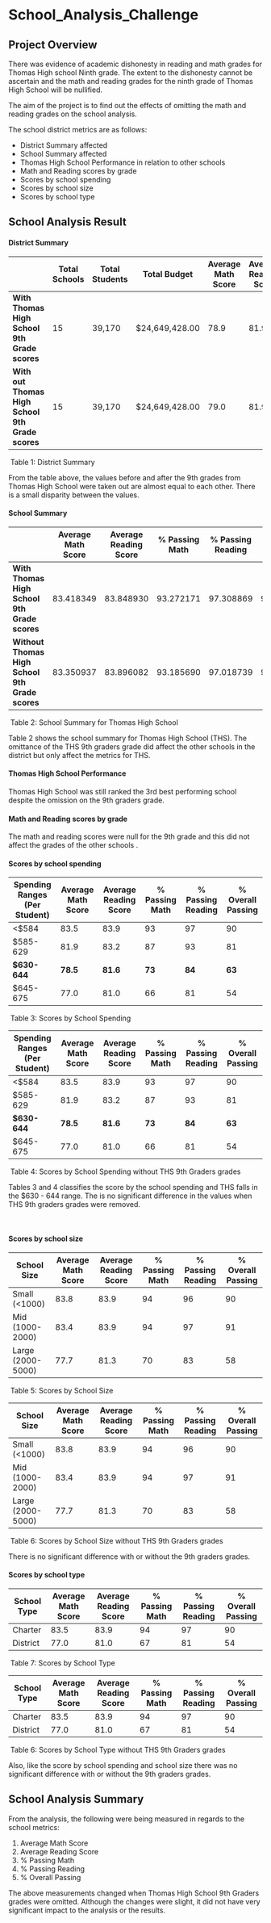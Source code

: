 # School_Analysis_Challenge



## Project Overview
There was evidence of academic dishonesty in reading and math grades for Thomas High school Ninth grade. The extent to the dishonesty cannot be ascertain and the math and reading grades for the ninth grade of Thomas High School will be nullified.

The aim of the project is to find out the effects of omitting the math and reading grades on the school analysis.

The school district metrics are as follows:
*	District Summary affected
*	School Summary affected 
*	Thomas High School Performance in relation to other schools
*	Math and Reading scores by grade
*	Scores by school spending
*	Scores by school size
*	Scores by school type



## School Analysis Result

#### District Summary

|                                                  | Total Schools | Total Students | Total Budget   | Average Math Score | Average Reading Score | % Passing Math | % Passing Reading | % Overall Passing |
| ------------------------------------------------ | ------------- | -------------- | -------------- | ------------------ | --------------------- | -------------- | ----------------- | ----------------- |
| **With  Thomas High School 9th Grade scores**    | 15            | 39,170         | $24,649,428.00 | 78.9               | 81.9                  | 74.8           | 85.7              | 64.9              |
| **With out Thomas High School 9th Grade scores** | 15            | 39,170         | $24,649,428.00 | 79.0               | 81.9                  | 75             | 86                | 65                |

​																								Table 1: District Summary

From the table above, the values before and after the 9th grades from Thomas High School were taken out are almost equal to each other. There is a small disparity between the values. 

#### School Summary

|                                                 | Average Math Score | Average Reading Score | % Passing Math | % Passing Reading | % Overall Passing |
| ----------------------------------------------- | ------------------ | --------------------- | -------------- | ----------------- | ----------------- |
| **With  Thomas High School 9th Grade scores**   | 83.418349          | 83.848930             | 93.272171      | 97.308869         | 90.948012         |
| **Without Thomas High School 9th Grade scores** | 83.350937          | 83.896082             | 93.185690      | 97.018739         | 90.630324         |

​																			Table 2: School Summary for Thomas High School

Table 2 shows the school summary for Thomas High School (THS). The omittance of the THS 9th graders grade did affect the other schools in the district but only affect the metrics for THS.

#### Thomas High School Performance

Thomas High School was still ranked the 3rd best performing school despite the omission on the 9th graders grade. 



#### Math and Reading scores by grade

The math and reading scores were null for the 9th grade and this did not affect the grades of the other schools .



#### Scores by school spending

| **Spending Ranges (Per Student)** | Average Math Score | Average Reading Score | % Passing Math | % Passing Reading | % Overall Passing |
| --------------------------------- | ------------------ | --------------------- | -------------- | ----------------- | ----------------- |
| <$584                             | 83.5               | 83.9                  | 93             | 97                | 90                |
| $585-629                          | 81.9               | 83.2                  | 87             | 93                | 81                |
| **$630-644**                      | **78.5**           | **81.6**              | **73**         | **84**            | **63**            |
| $645-675                          | 77.0               | 81.0                  | 66             | 81                | 54                |

​																	Table 3: Scores by School Spending

| **Spending Ranges (Per Student)** | Average Math Score | Average Reading Score | % Passing Math | % Passing Reading | % Overall Passing |
| --------------------------------- | ------------------ | --------------------- | -------------- | ----------------- | ----------------- |
| <$584                             | 83.5               | 83.9                  | 93             | 97                | 90                |
| $585-629                          | 81.9               | 83.2                  | 87             | 93                | 81                |
| **$630-644**                      | **78.5**           | **81.6**              | **73**         | **84**            | **63**            |
| $645-675                          | 77.0               | 81.0                  | 66             | 81                | 54                |

​											Table 4: Scores by School Spending without THS 9th Graders grades	

Tables 3  and 4 classifies the score by the school spending and THS falls in the $630 - 644 range. The is no significant difference in the values when THS 9th graders grades were removed.			

​				

#### Scores by school size

| **School Size**   | Average Math Score | Average Reading Score | % Passing Math | % Passing Reading | % Overall Passing |
| ----------------- | ------------------ | --------------------- | -------------- | ----------------- | ----------------- |
| Small (<1000)     | 83.8               | 83.9                  | 94             | 96                | 90                |
| Mid (1000-2000)   | 83.4               | 83.9                  | 94             | 97                | 91                |
| Large (2000-5000) | 77.7               | 81.3                  | 70             | 83                | 58                |

​																				Table 5: Scores by School Size

| **School Size**   | Average Math Score | Average Reading Score | % Passing Math | % Passing Reading | % Overall Passing |
| ----------------- | ------------------ | --------------------- | -------------- | ----------------- | ----------------- |
| Small (<1000)     | 83.8               | 83.9                  | 94             | 96                | 90                |
| Mid (1000-2000)   | 83.4               | 83.9                  | 94             | 97                | 91                |
| Large (2000-5000) | 77.7               | 81.3                  | 70             | 83                | 58                |

​														Table 6: Scores by School Size without THS 9th Graders grades	

There is no significant difference with or without the 9th graders grades. 



#### Scores by school type

| **School Type** | Average Math Score | Average Reading Score | % Passing Math | % Passing Reading | % Overall Passing |
| --------------- | ------------------ | --------------------- | -------------- | ----------------- | ----------------- |
| Charter         | 83.5               | 83.9                  | 94             | 97                | 90                |
| District        | 77.0               | 81.0                  | 67             | 81                | 54                |

​																				Table 7: Scores by School Type	

| **School Type** | Average Math Score | Average Reading Score | % Passing Math | % Passing Reading | % Overall Passing |
| --------------- | ------------------ | --------------------- | -------------- | ----------------- | ----------------- |
| Charter         | 83.5               | 83.9                  | 94             | 97                | 90                |
| District        | 77.0               | 81.0                  | 67             | 81                | 54                |

​															Table 6: Scores by School Type without THS 9th Graders grades	

Also, like the score by school spending and school size there was no significant difference with or without the 9th graders grades.

 

## School Analysis Summary

From the analysis, the following were being measured in regards to the school metrics:

1. Average Math Score
2. Average Reading Score
3. % Passing Math
4. % Passing Reading
5. % Overall Passing

The above measurements changed when Thomas High School 9th Graders grades were omitted. Although the changes were slight, it did not have very significant impact to the analysis or the results.